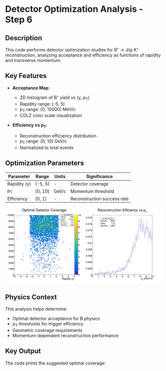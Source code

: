 # Detector Optimization Analysis - Step 6

## Description
This code performs detector optimization studies for B⁺ → J/ψ K⁺ reconstruction, analyzing acceptance and efficiency as functions of rapidity and transverse momentum.

## Key Features
- **Acceptance Map**:
  - 2D histogram of B⁺ yield vs (y, p<sub>T</sub>)
  - Rapidity range: [-5, 5]
  - p<sub>T</sub> range: [0, 10000] MeV/c
  - COLZ color scale visualization

- **Efficiency vs p<sub>T</sub>**:
  - Reconstruction efficiency distribution
  - p<sub>T</sub> range: [0, 10] GeV/c
  - Normalized to total events

## Optimization Parameters
| Parameter | Range | Units | Significance |
|-----------|-------|-------|--------------|
| Rapidity (y) | [-5, 5] | - | Detector coverage |
| p<sub>T</sub> | [0, 10] | GeV/c | Momentum threshold |
| Efficiency | [0, 1] | - | Reconstruction success rate |

![Detector Optimization Results](detector_optimization.png)

## Physics Context
This analysis helps determine:
- Optimal detector acceptance for B physics
- p<sub>T</sub> thresholds for trigger efficiency
- Geometric coverage requirements
- Momentum-dependent reconstruction performance

## Key Output
The code prints the suggested optimal coverage:
